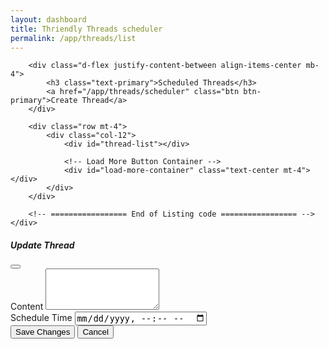 ```yaml
---
layout: dashboard
title: Thriendly Threads scheduler
permalink: /app/threads/list
---
```


<style>
    .thread-content {
        white-space: pre-wrap;
        word-break: break-word;
        text-align: left;
    }

    .thread-content p {
        margin-bottom: 0.25rem;
    }

    .time-display {
        font-size: 0.875rem;
        color: #6c757d;
    }

    .clock-icon {
        margin-right: 0.25rem;
    }
</style>

<div id="content">
    <div class="container mt-4 col-md-6 text-center">
        <!-- ================= Listing code ================= -->

        <div class="d-flex justify-content-between align-items-center mb-4">
            <h3 class="text-primary">Scheduled Threads</h3>
            <a href="/app/threads/scheduler" class="btn btn-primary">Create Thread</a>
        </div>

        <div class="row mt-4">
            <div class="col-12">
                <div id="thread-list"></div>

                <!-- Load More Button Container -->
                <div id="load-more-container" class="text-center mt-4"></div>
            </div>
        </div>

        <!-- ================= End of Listing code ================= -->
    </div>
</div>

<!-- Update Thread Modal -->
<div class="modal fade" id="updateThreadModal" tabindex="-1" aria-labelledby="updateThreadModalLabel" aria-hidden="true">
  <div class="modal-dialog">
    <div class="modal-content">
      <form id="update-thread-form">
        <div class="modal-header">
          <h5 class="modal-title" id="updateThreadModalLabel">Update Thread</h5>
          <button type="button" class="btn-close" data-bs-dismiss="modal" aria-label="Close"></button>
        </div>
        <div class="modal-body">
          <div class="mb-3">
            <label for="threadContent" class="form-label">Content</label>
            <textarea class="form-control" id="threadContent" rows="4" required></textarea>
          </div>
          <div class="mb-3">
            <label for="threadScheduleTime" class="form-label">Schedule Time</label>
            <input type="datetime-local" class="form-control" id="threadScheduleTime">
          </div>
          <input type="hidden" id="threadPostId">
        </div>
        <div class="modal-footer">
          <button type="submit" class="btn btn-primary">Save Changes</button>
          <button type="button" class="btn btn-secondary" data-bs-dismiss="modal">Cancel</button>
        </div>
      </form>
    </div>
  </div>
</div>


<!-- Scripts -->
<script type="module" src="{{ site.baseurl }}/assets/js/firebaseauth.js"></script>
<script src="{{ site.baseurl }}/assets/js/dashboard/threads-list.js"></script>

<script type="module">
    import { checkAuthAndExecute } from "{{ site.baseurl }}/assets/js/firebaseauth.js";
</script>

<!-- Include Bootstrap JS and jQuery if not already included -->
<!-- Place these scripts before the closing </body> tag -->
<script src="https://code.jquery.com/jquery-3.6.0.min.js"></script>
<script src="https://cdn.jsdelivr.net/npm/bootstrap@5/dist/js/bootstrap.bundle.min.js"></script>
